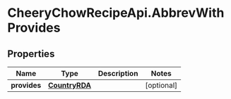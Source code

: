 # CheeryChowRecipeApi.AbbrevWithProvides

## Properties
Name | Type | Description | Notes
------------ | ------------- | ------------- | -------------
**provides** | [**CountryRDA**](CountryRDA.md) |  | [optional] 


